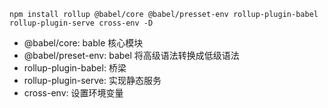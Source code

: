 `npm install rollup @babel/core @babel/presset-env rollup-plugin-babel rollup-plugin-serve cross-env -D`
- @babel/core: bable 核心模块
- @babel/preset-env: babel 将高级语法转换成低级语法
- rollup-plugin-babel: 桥梁
- rollup-plugin-serve: 实现静态服务
- cross-env: 设置环境变量